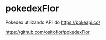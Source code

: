 # pokedexFlor
Pokedex utilizando API do https://pokeapi.co/


https://github.com/ositoflor/pokedexFlor
